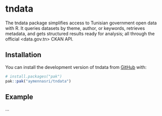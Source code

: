 
<!-- README.md is generated from README.Rmd. Please edit that file -->

# tndata

<!-- badges: start -->
<!-- badges: end -->

The tndata package simplifies access to Tunisian government open data
with R. It queries datasets by theme, author, or keywords, retrieves
metadata, and gets structured results ready for analysis; all through
the official \<data.gov.tn\> CKAN API.

## Installation

You can install the development version of tndata from
[GitHub](https://github.com/) with:

``` r
# install.packages("pak")
pak::pak("aymennasri/tndata")
```

## Example

…
